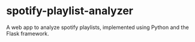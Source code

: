 # spotify-playlist-analyzer
A web app to analyze spotify playlists, implemented using Python and the Flask framework.
